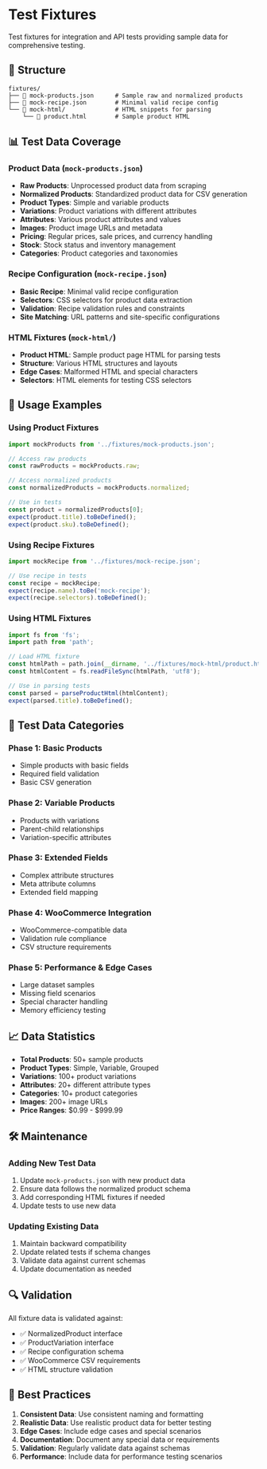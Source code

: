# Test Fixtures

Test fixtures for integration and API tests providing sample data for comprehensive testing.

## 📁 Structure

```
fixtures/
├── 📄 mock-products.json      # Sample raw and normalized products
├── 📄 mock-recipe.json        # Minimal valid recipe config
└── 📁 mock-html/              # HTML snippets for parsing
    └── 📄 product.html        # Sample product HTML
```

## 📊 Test Data Coverage

### Product Data (`mock-products.json`)
- **Raw Products**: Unprocessed product data from scraping
- **Normalized Products**: Standardized product data for CSV generation
- **Product Types**: Simple and variable products
- **Variations**: Product variations with different attributes
- **Attributes**: Various product attributes and values
- **Images**: Product image URLs and metadata
- **Pricing**: Regular prices, sale prices, and currency handling
- **Stock**: Stock status and inventory management
- **Categories**: Product categories and taxonomies

### Recipe Configuration (`mock-recipe.json`)
- **Basic Recipe**: Minimal valid recipe configuration
- **Selectors**: CSS selectors for product data extraction
- **Validation**: Recipe validation rules and constraints
- **Site Matching**: URL patterns and site-specific configurations

### HTML Fixtures (`mock-html/`)
- **Product HTML**: Sample product page HTML for parsing tests
- **Structure**: Various HTML structures and layouts
- **Edge Cases**: Malformed HTML and special characters
- **Selectors**: HTML elements for testing CSS selectors

## 🧪 Usage Examples

### Using Product Fixtures
```typescript
import mockProducts from '../fixtures/mock-products.json';

// Access raw products
const rawProducts = mockProducts.raw;

// Access normalized products
const normalizedProducts = mockProducts.normalized;

// Use in tests
const product = normalizedProducts[0];
expect(product.title).toBeDefined();
expect(product.sku).toBeDefined();
```

### Using Recipe Fixtures
```typescript
import mockRecipe from '../fixtures/mock-recipe.json';

// Use recipe in tests
const recipe = mockRecipe;
expect(recipe.name).toBe('mock-recipe');
expect(recipe.selectors).toBeDefined();
```

### Using HTML Fixtures
```typescript
import fs from 'fs';
import path from 'path';

// Load HTML fixture
const htmlPath = path.join(__dirname, '../fixtures/mock-html/product.html');
const htmlContent = fs.readFileSync(htmlPath, 'utf8');

// Use in parsing tests
const parsed = parseProductHtml(htmlContent);
expect(parsed.title).toBeDefined();
```

## 🔧 Test Data Categories

### Phase 1: Basic Products
- Simple products with basic fields
- Required field validation
- Basic CSV generation

### Phase 2: Variable Products
- Products with variations
- Parent-child relationships
- Variation-specific attributes

### Phase 3: Extended Fields
- Complex attribute structures
- Meta attribute columns
- Extended field mapping

### Phase 4: WooCommerce Integration
- WooCommerce-compatible data
- Validation rule compliance
- CSV structure requirements

### Phase 5: Performance & Edge Cases
- Large dataset samples
- Missing field scenarios
- Special character handling
- Memory efficiency testing

## 📈 Data Statistics

- **Total Products**: 50+ sample products
- **Product Types**: Simple, Variable, Grouped
- **Variations**: 100+ product variations
- **Attributes**: 20+ different attribute types
- **Categories**: 10+ product categories
- **Images**: 200+ image URLs
- **Price Ranges**: $0.99 - $999.99

## 🛠️ Maintenance

### Adding New Test Data
1. Update `mock-products.json` with new product data
2. Ensure data follows the normalized product schema
3. Add corresponding HTML fixtures if needed
4. Update tests to use new data

### Updating Existing Data
1. Maintain backward compatibility
2. Update related tests if schema changes
3. Validate data against current schemas
4. Update documentation as needed

## 🔍 Validation

All fixture data is validated against:
- ✅ NormalizedProduct interface
- ✅ ProductVariation interface
- ✅ Recipe configuration schema
- ✅ WooCommerce CSV requirements
- ✅ HTML structure validation

## 📝 Best Practices

1. **Consistent Data**: Use consistent naming and formatting
2. **Realistic Data**: Use realistic product data for better testing
3. **Edge Cases**: Include edge cases and special scenarios
4. **Documentation**: Document any special data or requirements
5. **Validation**: Regularly validate data against schemas
6. **Performance**: Include data for performance testing scenarios


